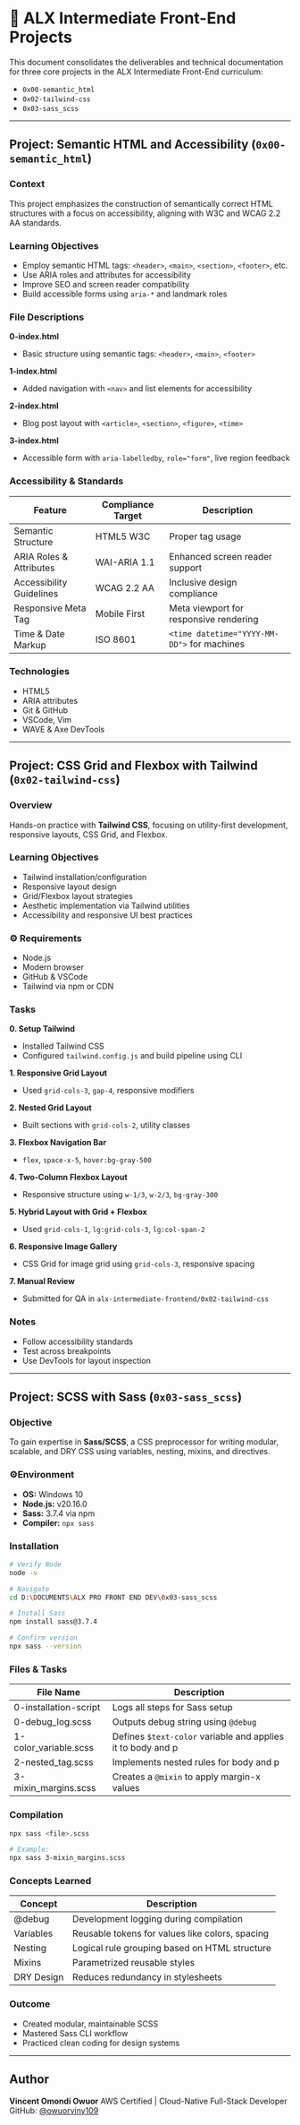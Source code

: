 
 
# 📁 ALX Intermediate Front-End Projects

This document consolidates the deliverables and technical documentation for three core projects in the ALX Intermediate Front-End curriculum:

* `0x00-semantic_html`
* `0x02-tailwind-css`
* `0x03-sass_scss`

---

##  Project: Semantic HTML and Accessibility (`0x00-semantic_html`)

###  Context

This project emphasizes the construction of semantically correct HTML structures with a focus on accessibility, aligning with W3C and WCAG 2.2 AA standards.

###  Learning Objectives

* Employ semantic HTML tags: `<header>`, `<main>`, `<section>`, `<footer>`, etc.
* Use ARIA roles and attributes for accessibility
* Improve SEO and screen reader compatibility
* Build accessible forms using `aria-*` and landmark roles

###  File Descriptions

**0-index.html**

* Basic structure using semantic tags: `<header>`, `<main>`, `<footer>`

**1-index.html**

* Added navigation with `<nav>` and list elements for accessibility

**2-index.html**

* Blog post layout with `<article>`, `<section>`, `<figure>`, `<time>`

**3-index.html**

* Accessible form with `aria-labelledby`, `role="form"`, live region feedback

### Accessibility & Standards

| Feature                  | Compliance Target | Description                                 |
| ------------------------ | ----------------- | ------------------------------------------- |
| Semantic Structure       | HTML5 W3C         | Proper tag usage                            |
| ARIA Roles & Attributes  | WAI-ARIA 1.1      | Enhanced screen reader support              |
| Accessibility Guidelines | WCAG 2.2 AA       | Inclusive design compliance                 |
| Responsive Meta Tag      | Mobile First      | Meta viewport for responsive rendering      |
| Time & Date Markup       | ISO 8601          | `<time datetime="YYYY-MM-DD">` for machines |

###  Technologies

* HTML5
* ARIA attributes
* Git & GitHub
* VSCode, Vim
* WAVE & Axe DevTools

---

##  Project: CSS Grid and Flexbox with Tailwind (`0x02-tailwind-css`)

###  Overview

Hands-on practice with **Tailwind CSS**, focusing on utility-first development, responsive layouts, CSS Grid, and Flexbox.

###  Learning Objectives

* Tailwind installation/configuration
* Responsive layout design
* Grid/Flexbox layout strategies
* Aesthetic implementation via Tailwind utilities
* Accessibility and responsive UI best practices

### ⚙ Requirements

* Node.js
* Modern browser
* GitHub & VSCode
* Tailwind via npm or CDN

###  Tasks

**0. Setup Tailwind**

* Installed Tailwind CSS
* Configured `tailwind.config.js` and build pipeline using CLI

**1. Responsive Grid Layout**

* Used `grid-cols-3`, `gap-4`, responsive modifiers

**2. Nested Grid Layout**

* Built sections with `grid-cols-2`, utility classes

**3. Flexbox Navigation Bar**

* `flex`, `space-x-5`, `hover:bg-gray-500`

**4. Two-Column Flexbox Layout**

* Responsive structure using `w-1/3`, `w-2/3`, `bg-gray-300`

**5. Hybrid Layout with Grid + Flexbox**

* Used `grid-cols-1`, `lg:grid-cols-3`, `lg:col-span-2`

**6. Responsive Image Gallery**

* CSS Grid for image grid using `grid-cols-3`, responsive spacing

**7. Manual Review**

* Submitted for QA in `alx-intermediate-frontend/0x02-tailwind-css`

###  Notes

* Follow accessibility standards
* Test across breakpoints
* Use DevTools for layout inspection

---

##  Project: SCSS with Sass (`0x03-sass_scss`)

###  Objective

To gain expertise in **Sass/SCSS**, a CSS preprocessor for writing modular, scalable, and DRY CSS using variables, nesting, mixins, and directives.

### ⚙Environment

* **OS:** Windows 10
* **Node.js:** v20.16.0
* **Sass:** 3.7.4 via npm
* **Compiler:** `npx sass`

###  Installation

```bash
# Verify Node
node -v

# Navigate
cd D:\DOCUMENTS\ALX PRO FRONT END DEV\0x03-sass_scss

# Install Sass
npm install sass@3.7.4

# Confirm version
npx sass --version
```

###  Files & Tasks

| File Name              | Description                                                 |
| ---------------------- | ----------------------------------------------------------- |
| 0-installation-script  | Logs all steps for Sass setup                               |
| 0-debug\_log.scss      | Outputs debug string using `@debug`                         |
| 1-color\_variable.scss | Defines `$text-color` variable and applies it to body and p |
| 2-nested\_tag.scss     | Implements nested rules for body and p                      |
| 3-mixin\_margins.scss  | Creates a `@mixin` to apply margin-x values                 |

###  Compilation

```bash
npx sass <file>.scss

# Example:
npx sass 3-mixin_margins.scss
```

###  Concepts Learned

| Concept    | Description                                     |
| ---------- | ----------------------------------------------- |
| @debug     | Development logging during compilation          |
| Variables  | Reusable tokens for values like colors, spacing |
| Nesting    | Logical rule grouping based on HTML structure   |
| Mixins     | Parametrized reusable styles                    |
| DRY Design | Reduces redundancy in stylesheets               |

###  Outcome

* Created modular, maintainable SCSS
* Mastered Sass CLI workflow
* Practiced clean coding for design systems

---

##  Author

**Vincent Omondi Owuor**
AWS Certified | Cloud-Native Full-Stack Developer
GitHub: [@owuorviny109](https://github.com/owuorviny109)
